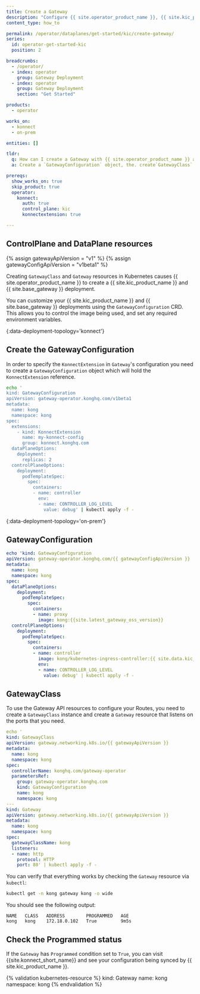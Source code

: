 ```yaml
---
title: Create a Gateway
description: "Configure {{ site.operator_product_name }}, {{ site.kic_product_name }}, and {{ site.base_gateway }} using open standards."
content_type: how_to

permalink: /operator/dataplanes/get-started/kic/create-gateway/
series:
  id: operator-get-started-kic
  position: 2

breadcrumbs:
  - /operator/
  - index: operator
    group: Gateway Deployment
  - index: operator
    group: Gateway Deployment
    section: "Get Started"

products:
  - operator

works_on:
  - konnect
  - on-prem

entities: []

tldr:
  q: How can I create a Gateway with {{ site.operator_product_name }} and {{ site.kic_product_name }}?
  a: Create a `GatewayConfiguration` object, the. create`GatewayClass` instance and a `Gateway` resource.

prereqs:
  show_works_on: true
  skip_product: true
  operator:
    konnect:
      auth: true
      control_plane: kic
      konnectextension: true

---
```


## ControlPlane and DataPlane resources

{% assign gatewayApiVersion = "v1" %}
{% assign gatewayConfigApiVersion = "v1beta1" %}

Creating `GatewayClass` and `Gateway` resources in Kubernetes causes {{ site.operator_product_name }} to create a {{ site.kic_product_name }} and {{ site.base_gateway }} deployment.

You can customize your {{ site.kic_product_name }} and {{ site.base_gateway }} deployments using the `GatewayConfiguration` CRD. This allows you to control the image being used, and set any required environment variables.

{:data-deployment-topology='konnect'}
## Create the GatewayConfiguration

In order to specify the `KonnectExtension` in `Gateway`'s configuration you need to create a `GatewayConfiguration` object which will hold the `KonnectExtension` reference.

```bash
echo '
kind: GatewayConfiguration
apiVersion: gateway-operator.konghq.com/v1beta1
metadata:
  name: kong
  namespace: kong
spec:
  extensions:
    - kind: KonnectExtension
      name: my-konnect-config
      group: konnect.konghq.com
  dataPlaneOptions:
    deployment:
      replicas: 2
  controlPlaneOptions:
    deployment:
      podTemplateSpec:
        spec:
          containers:
          - name: controller
            env:
            - name: CONTROLLER_LOG_LEVEL
              value: debug' | kubectl apply -f -
```

{:data-deployment-topology='on-prem'}
## GatewayConfiguration

```yaml
echo 'kind: GatewayConfiguration
apiVersion: gateway-operator.konghq.com/{{ gatewayConfigApiVersion }}
metadata:
  name: kong
  namespace: kong
spec:
  dataPlaneOptions:
    deployment:
      podTemplateSpec:
        spec:
          containers:
          - name: proxy
            image: kong:{{site.latest_gateway_oss_version}}
  controlPlaneOptions:
    deployment:
      podTemplateSpec:
        spec:
          containers:
          - name: controller
            image: kong/kubernetes-ingress-controller:{{ site.data.kic_latest.release }}
            env:
            - name: CONTROLLER_LOG_LEVEL
              value: debug' | kubectl apply -f -
```

## GatewayClass

To use the Gateway API resources to configure your Routes, you need to create a `GatewayClass` instance and create a `Gateway` resource that listens on the ports that you need.

```yaml
echo '
kind: GatewayClass
apiVersion: gateway.networking.k8s.io/{{ gatewayApiVersion }}
metadata:
  name: kong
  namespace: kong
spec:
  controllerName: konghq.com/gateway-operator
  parametersRef:
    group: gateway-operator.konghq.com
    kind: GatewayConfiguration
    name: kong
    namespace: kong
---
kind: Gateway
apiVersion: gateway.networking.k8s.io/{{ gatewayApiVersion }}
metadata:
  name: kong
  namespace: kong
spec:
  gatewayClassName: kong
  listeners:
  - name: http
    protocol: HTTP
    port: 80' | kubectl apply -f -
```

You can verify that everything works by checking the `Gateway` resource via `kubectl`:

```bash
kubectl get -n kong gateway kong -o wide
```

You should see the following output:

```
NAME   CLASS   ADDRESS        PROGRAMMED   AGE
kong   kong    172.18.0.102   True         9m5s
```

## Check the Programmed status

If the `Gateway` has `Programmed` condition set to `True`, you can visit {{site.konnect_short_name}} and see your configuration being synced by {{ site.kic_product_name }}.

<!-- vale off -->
{% validation kubernetes-resource %}
kind: Gateway
name: kong
namespace: kong
{% endvalidation %}
<!-- vale on -->
